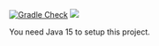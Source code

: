 [![Gradle Check](https://github.com/aya-prover/aya-dev/actions/workflows/gradle-check.yml/badge.svg)](https://github.com/aya-prover/aya-dev/actions/workflows/gradle-check.yml)
[![](https://jitpack.io/v/aya-prover/aya-dev.svg)](https://jitpack.io/#aya-prover/aya-dev)

You need Java 15 to setup this project.
